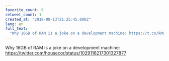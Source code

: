 ```yaml
---
favorite_count: 8
retweet_count: 1
created_at: "2018-08-13T21:25:45.000Z"
lang: en
full_text:
  "Why 16GB of RAM is a joke on a development machine: https://t.co/kMewDY21qX"
---
```


Why 16GB of RAM is a joke on a development machine:
<https://twitter.com/housecor/status/1029116217301327877>
